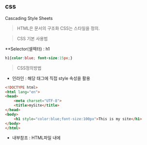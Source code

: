 ## css

Cascading Style Sheets

> HTML은 문서의 구조화 CSS는 스타일을 정의.



> CSS 기본 사용법

**Selector(셀렉터) : h1

```css
h1{color:blue; font-size:15px;}
```



> CSS정의방법

- 인라인 : 해당 태그에 직접 style 속성을 활용

```html
<!DOCTYPE html>
<html lang="en">
<head>
    <meta charset="UTF-8">
    <title>mySite</title>
</head>
<body>
    <h1 style="color:blue;font-size:100px">This is my site</h1>
</body>
</html>
```



- 내부참조 : HTML파일 내에 <style>태그에 지정

```html
<!DOCTYPE html>
<html lang="en">
<head>
    <meta charset="UTF-8">
    <title>mySite</title>
    <style>
    h1{
        color : blue;
        font-size:100px    
    </style>
</head>
<body>
    <h1>This is my site</h1>
</body>
</html>
```



- 외부참조 : 외부CSS 파일을 <head>내 <link>를 통해 불러오기

```html
<!DOCTYPE html>
<html lang="en">
<head>
    <meta charset="UTF-8">
    <title>mySite</title>
    <link rel="sylesheet" href="mystyle.css">
</head>
<body>
    <h1>This is my site</h1>
</body>
</html>
```

```css
h1 {
	color : blue;
	font-size:20px
}
```



> 선택자 

- HTML 문서에서 `특정한 요소`를 선택하여 스타일링 하기 위해서는 반드시 선택자라는 개념이 필요하다.
- 기초 선택자
- 고급선택자

- - 자손 선택자, 직계자손 선택자
  - 형제, 인접형제 선택자, 전체선택자
- 의사 클래스



> CSS 상속

- CSS는 상속을 통해 부모 요소의 속성을 자식에게 상속한다.

- - 속성(프로퍼티) 중에는 상속이 되는 것과 되지 않는 것들이 있다.
  - 상속 되는 것 

  - - EX) Text관련 요소(font, color, text-align,visibility)등
  - 상독 되지 않는 것
  - - EX) Box model(with,height,margin등), position(position,top/right등)관련요소



> CSS적용 우선순위(cascading order)

- 중요도 (importance)

- - !important
- 우선순위(Specificity)
- - 인라인/id선택자/class선택자/요소  선택자
- 소스순서

```<!DOCTYPE html>
<html lang="ko">
<head>
  <meta charset="UTF-8">
  <meta name="viewport" content="width=device-width, initial-scale=1.0">
  <title>Document</title>
  <style>
    h3 { color: violet !important}
    p { color: green; }
    .blue { color: blue; }
    .skyblue { color: skyblue; }
    #red { color: red; }
  </style>
</head>
<body>
  <!-- 선택자 우선 순위는 금/은/동이다!
   1) 중요도
   2) 우선순위
    인라인 - id 선택자 - class 선택자 - 요소 선택자
   3) 소스 순서

   이 것을 기준으로 확인 해보세요.
  -->
  <p>1</p>
  <p class="blue">2</p>
  <!-- 3, 4는 class 부여순서가 아니라, 위에 정의된 순서! -->
  <p class="blue skyblue">3</p>
  <p class="skyblue blue">4</p>
  <p id="red" class="blue">5</p>
  <h3 id="red" class="blue">6</h3>
  <p id="red" class="blue" style="color: yellow;">7</p>
  <h3 id="red" class="blue" style="color: yellow;">8</h3>
</body>
</html>```
